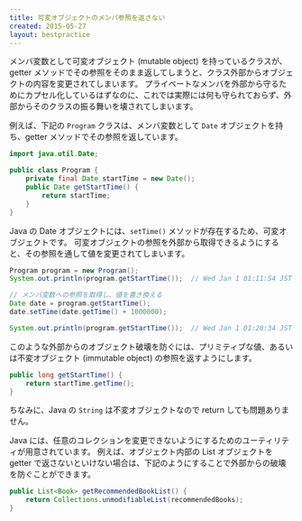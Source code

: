 ```yaml
---
title: 可変オブジェクトのメンバ参照を返さない
created: 2015-05-27
layout: bestpractice
---
```


メンバ変数として可変オブジェクト (mutable object) を持っているクラスが、getter メソッドでその参照をそのまま返してしまうと、クラス外部からオブジェクトの内容を変更されてしまいます。
プライベートなメンバを外部から守るためにカプセル化しているはずなのに、これでは実際には何も守られておらず、外部からそのクラスの振る舞いを壊されてしまいます。

例えば、下記の `Program` クラスは、メンバ変数として `Date` オブジェクトを持ち、getter メソッドでその参照を返しています。

```java
import java.util.Date;

public class Program {
    private final Date startTime = new Date();
    public Date getStartTime() {
        return startTime;
    }
}
```

Java の Date オブジェクトには、`setTime()` メソッドが存在するため、可変オブジェクトです。
可変オブジェクトの参照を外部から取得できるようにすると、その参照を通して値を変更されてしまいます。

```java
Program program = new Program();
System.out.println(program.getStartTime());  // Wed Jan 1 01:11:54 JST 2014

// メンバ変数への参照を取得し、値を書き換える
Date date = program.getStartTime();
date.setTime(date.getTime() + 1000000);

System.out.println(program.getStartTime());  // Wed Jan 1 01:28:34 JST 2014（破壊された）
```

このような外部からのオブジェクト破壊を防ぐには、プリミティブな値、あるいは不変オブジェクト (immutable object) の参照を返すようにします。

```java
public long getStartTime() {
    return startTime.getTime();
}
```

ちなみに、Java の ```String``` は不変オブジェクトなので return しても問題ありません。

Java には、任意のコレクションを変更できないようにするためのユーティリティが用意されています。
例えば、オブジェクト内部の List オブジェクトを getter で返さないといけない場合は、下記のようにすることで外部からの破壊を防ぐことができます。

```java
public List<Book> getRecommendedBookList() {
    return Collections.unmodifiableList(recommendedBooks);
}
```

